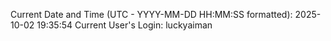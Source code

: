 Current Date and Time (UTC - YYYY-MM-DD HH:MM:SS formatted): 2025-10-02 19:35:54
Current User's Login: luckyaiman
